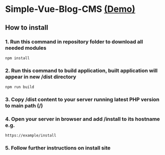 # Simple-Vue-Blog-CMS [(Demo)](http://51.178.49.197/)
## How to install

### 1. Run this command in repository folder to download all needed modules
```
npm install
```

### 2. Run this command to build application, built application will appear in new /dist directory
```
npm run build
```

### 3. Copy /dist content to your server running latest PHP version to main path (/)

### 4. Open your server in browser and add /install to its hostname e.g.
```
https://example/install
```

### 5. Follow further instructions on install site

